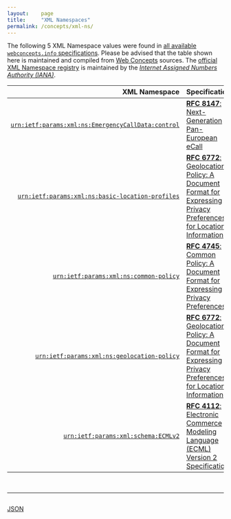```yaml
---
layout:    page
title:     "XML Namespaces"
permalink: /concepts/xml-ns/
---
```




The following 5 XML Namespace values were found in [all available `webconcepts.info` specifications](/specs). Please be advised that the table shown here is maintained and compiled from [Web Concepts](/) sources. The [official XML Namespace registry](https://www.iana.org/assignments/xml-registry/xml-registry.xhtml#ns) is maintained by the [*Internet Assigned Numbers Authority (IANA)*](http://www.iana.org/).

XML Namespace | Specification
-------: | :-------
[`urn:ietf:params:xml:ns:EmergencyCallData:control`](/concepts/xml-ns/urn:ietf:params:xml:ns:EmergencyCallData:control "This document defines a block of metadata/control data as an XML structure containing elements used for eCall and other related emergency call systems and extension points. The control block is an XML data structure allowing for acknowledgments, requests, and capabilities information. It is carried in a body part with a specific MIME media type.") | [**RFC 8147**: Next-Generation Pan-European eCall](/specs/IETF/RFC/8147 "This document describes how to use IP-based emergency services mechanisms to support the next generation of the Pan-European in-vehicle emergency call service defined under the eSafety initiative of the European Commission (generally referred to as &#34;eCall&#34;). eCall is a standardized and mandated system for a special form of emergency calls placed by vehicles, providing real-time communications and an integrated set of related data. This document also registers MIME media types and an Emergency Call Data Type for the eCall vehicle data and metadata/control data, and an INFO package to enable carrying this data in SIP INFO requests. Although this specification is designed to meet the requirements of next-generation Pan-European eCall (NG-eCall), it is specified generically such that the technology can be reused or extended to suit requirements across jurisdictions.")
[`urn:ietf:params:xml:ns:basic-location-profiles`](/concepts/xml-ns/urn:ietf:params:xml:ns:basic-location-profiles "The Basic Location Profile XML schema extends the Common Policy schema by introducing new child elements to the transformation element.") | [**RFC 6772**: Geolocation Policy: A Document Format for Expressing Privacy Preferences for Location Information](/specs/IETF/RFC/6772 "This document defines an authorization policy language for controlling access to location information.  It extends the Common Policy authorization framework to provide location-specific access control.  More specifically, this document defines condition elements specific to location information in order to restrict access to data based on the current location of the Target. Furthermore, this document defines two algorithms for reducing the granularity of returned location information.  The first algorithm is defined for usage with civic location information, whereas the other one applies to geodetic location information.  Both algorithms come with limitations.  There are circumstances where the amount of location obfuscation provided is less than what is desired.  These algorithms might not be appropriate for all application domains.")
[`urn:ietf:params:xml:ns:common-policy`](/concepts/xml-ns/urn:ietf:params:xml:ns:common-policy "This document defines a framework for authorization policies controlling access to application-specific data. This framework combines common location- and presence-specific authorization aspects. An XML schema specifies the language in which common policy rules are represented. The common policy framework can be extended to other application domains.") | [**RFC 4745**: Common Policy: A Document Format for Expressing Privacy Preferences](/specs/IETF/RFC/4745 "This document defines a framework for authorization policies controlling access to application-specific data. This framework combines common location- and presence-specific authorization aspects. An XML schema specifies the language in which common policy rules are represented. The common policy framework can be extended to other application domains.")
[`urn:ietf:params:xml:ns:geolocation-policy`](/concepts/xml-ns/urn:ietf:params:xml:ns:geolocation-policy "The Geolocation Policy XML schema extends the Common Policy schema by introducing new child elements to the condition and transformation elements.") | [**RFC 6772**: Geolocation Policy: A Document Format for Expressing Privacy Preferences for Location Information](/specs/IETF/RFC/6772 "This document defines an authorization policy language for controlling access to location information.  It extends the Common Policy authorization framework to provide location-specific access control.  More specifically, this document defines condition elements specific to location information in order to restrict access to data based on the current location of the Target. Furthermore, this document defines two algorithms for reducing the granularity of returned location information.  The first algorithm is defined for usage with civic location information, whereas the other one applies to geodetic location information.  Both algorithms come with limitations.  There are circumstances where the amount of location obfuscation provided is less than what is desired.  These algorithms might not be appropriate for all application domains.")
[`urn:ietf:params:xml:schema:ECMLv2`](/concepts/xml-ns/urn:ietf:params:xml:schema:ECMLv2 "ECML (Electronic Commerce Modeling Language) provides a set of hierarchical payment-oriented data structures that will enable automated software, including electronic wallets from multiple vendors, to supply and query for needed data in a more uniform manner.") | [**RFC 4112**: Electronic Commerce Modeling Language (ECML) Version 2 Specification](/specs/IETF/RFC/4112 "Electronic commerce frequently requires a substantial exchange of information in order to complete a purchase or other transaction, especially the first time the parties communicate. A standard set of hierarchically-organized payment-related information field names in an XML syntax is defined so that this task can be more easily automated. This is the second version of an Electronic Commerce Modeling Language (ECML) and is intended to meet the requirements of RFC 3505.")

<br/>
<hr/>

<p style="float : left"><a href="../xml-ns.json" title="JSON representing all values for this Web Concept">JSON</a></p>
